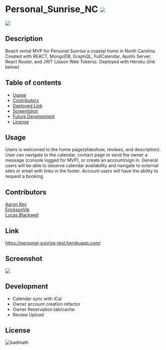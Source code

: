 # Personal_Sunrise_NC ![](https://img.shields.io/github/languages/count/EricksonVIK/Personal_Sunrise_NC)

![](https://img.shields.io/github/languages/top/EricksonVIK/Personal_Sunrise_NC)

## Description

Beach rental MVP for Personal Sunrise a coastal home in North Carolina. Created with REACT, MongoDB, GraphQL, FullCalendar, Apollo Server, React Router, and JWT (Jason Web Tokens). Deployed with Heroku (link below)

## Table of contents

- [Usage](#usage)
- [Contributors](#contributors)
- [Deployed Link](#link)
- [Screentshot](#screenshot)
- [Future Development](#development)
- [License](#license)

## Usage

Users is welcomed to the home page(slideshow, reviews, and description). User can navigate to the calendar, contact page to send the owner a message (console logged for MVP), or create an account/sign in. General users will be able to observe calendar availability and navigate to external sites or email with links in the footer. Account users will have the ability to request a booking.

## Contributors
[Aaron Key](https://github.com/AaronMikelKey)</br>
[EricksonVik](https://github.com/EricksonVIK) </br>
[Lucas Blackwell](https://github.com/Blackwell101)</br>

## Link
https://personal-sunrise-test.herokuapp.com/

## Screenshot
![](../../../../C:/Bootcamp/projects/Personal_Sunrise_NC/client/src/assets/images/Home_Screenshot.png)

## Development
- Calendar sync with iCal
- Owner account creation refactor
- Owner Reservation tab/cache
- Review Upload

## License
![badmath](https://img.shields.io/github/license/EricksonVIK/Personal_Sunrise_NC)
